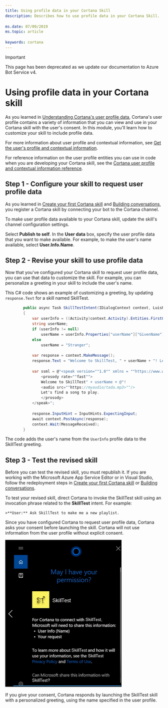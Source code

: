```yaml
---
title: Using profile data in your Cortana Skill
description: Describes how to use profile data in your Cortana Skill.

ms.date: 07/09/2019
ms.topic: article

keywords: cortana
---
```


> [!IMPORTANT]
> This page has been deprecated as we update our documentation to Azure Bot Service v4.

# Using profile data in your Cortana skill

As you learned in [Understanding Cortana's user profile data](./mva51-profile-data.md), Cortana's user profile contains a variety of information that you can view and use in your Cortana skill with the user's consent. In this module, you'll learn how to customize <!-- the **SkillTest** -->your skill <!-- developed in previous modules  -->to include profile data.

For more information about user profile and contextual information, see [Get the user's profile and contextual information](./get-user-profile-context.md). 

For reference information on the user profile entities you can use in code when you are developing your Cortana skill, see the [Cortana user profile and contextual information reference](./user-profile-contextual-info.md).

## Step 1 - Configure your skill to request user profile data

As you learned in [Create your first Cortana skill](./mva22-hello-world.md) and [Building conversations](./mva32-building-conversations.md), you register a Cortana skill by connecting your bot to the Cortana channel.

To make user profile data available to your Cortana skill, update the skill's channel configuration settings.

<!--
![Knowledge Store Publish](../media/images/mva52_ks_publish.png)
-->

Select **Publish to self**. In the **User data** box, specify the user profile data that you want to make available. For example, to make the user's name available, select **User.Info.Name**.

<!--
![User Data](../media/images/mva52_info_name.png)
-->

## Step 2 - Revise your skill to use profile data

Now that you've configured your Cortana skill to request user profile data, you can use that data to customize the skill. For example, you can personalize a greeting in <!-- the SkillTest --> your skill to include the user's name.

This C# code shows an example of customizing a greeting, by updating `response.Text` for a skill named SkillTest.

```csharp
        public async Task SkillTestIntent(IDialogContext context, LuisResult result)
        {
            var userInfo = ((Activity)context.Activity).Entities.FirstOrDefault(e => e.Type.Equals("UserInfo"));
            string userName;
            if (userInfo != null)
                userName = userInfo.Properties["userName"]["GivenName"].ToString();
            else
                userName = "Stranger";

            var response = context.MakeMessage();
            response.Text = "Welcome to SkillTest, " + userName + "! Let's find a song to play.";

            var ssml = @"<speak version=""1.0"" xmlns = ""https://www.w3.org/2001/10/synthesis"" xml:lang = ""en-US"">
                <prosody rate=""fast"">
                Welcome to SkillTest" + userName + @"!
                <audio src=""https://myaudio/tada.mp3>""/>
                Let's find a song to play.
                </prosody>
            </speak>";

            response.InputHint = InputHints.ExpectingInput;
            await context.PostAsync(response);
            context.Wait(MessageReceived);
        }
```

The code adds the user's name from the `UserInfo` profile data to the SkillTest greeting.

## Step 3 - Test the revised skill

Before you can test the revised skill, you must republish it. If you are working with the Microsoft Azure App Service Editor or in Visual Studio, follow the redeployment steps in [Create your first Cortana skill](./mva22-hello-world.md) or [Building conversations](./mva32-building-conversations.md).

To test your revised skill, direct Cortana to invoke the SkillTest skill using an invocation phrase related to the **SkillTest** intent. For example:

    >**User:** Ask SkillTest to make me a new playlist.

Since you have configured Cortana to request user profile data, Cortana asks your consent before launching the skill. Cortana will not use information from the user profile without explicit consent.

![Ask Consent](../media/images/mva52_ask_consent.png)

If you give your consent, Cortana responds by launching the SkillTest skill with a personalized greeting, using the name specified in the user profile.
